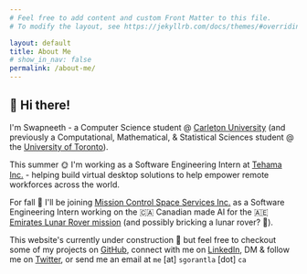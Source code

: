 ```yaml
---
# Feel free to add content and custom Front Matter to this file.
# To modify the layout, see https://jekyllrb.com/docs/themes/#overriding-theme-defaults

layout: default
title: About Me
# show_in_nav: false
permalink: /about-me/
---
```


## :wave: Hi there!

I'm Swapneeth - a Computer Science student @ [Carleton University](https://carleton.ca/) (and previously a Computational, Mathematical, & Statistical Sciences student @ the [University of Toronto](https://utoronto.ca/)).  

This summer :sun_with_face: I'm working as a Software Engineering Intern at [Tehama Inc.](https://tehama.io) -  helping build virtual desktop solutions to help empower remote workforces across the world.  

For fall :maple_leaf: I'll be joining [Mission Control Space Services Inc.](https://missioncontrolspaceservices.com/) as a Software Engineering Intern working on the :canada: Canadian made AI for the :united_arab_emirates: [Emirates Lunar Rover mission](https://missioncontrolspaceservices.com/projects/emirates-lunar-mission/) (and possibly bricking a lunar rover? :eyes:).  

This website's currently under construction :construction: but feel free to checkout some of my projects on [GitHub](https://github.com/dodeca12), connect with me on [LinkedIn](https://linkedin.com/in/swapneeth-gorantla), DM & follow me on [Twitter](https://twitter.com/dodecaTwelve), or send me an email at `me` [at] `sgorantla` [dot] `ca`  